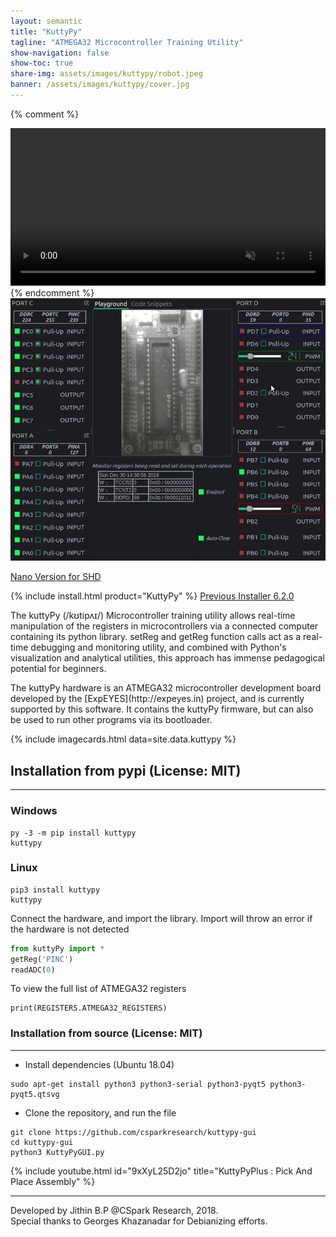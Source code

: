 ```yaml
---
layout: semantic
title: "KuttyPy"
tagline: "ATMEGA32 Microcontroller Training Utility"
show-navigation: false
show-toc: true
share-img: assets/images/kuttypy/robot.jpeg
banner: /assets/images/kuttypy/cover.jpg
---
```


{% comment %}
<div class="ui center aligned container" style="max-width: 700px !important;">
<video width="100%" autoplay loop muted playsinline>
  <source src="/assets/images/kuttypy/main.mp4" type="video/mp4" />
  <img src="/assets/images/kuttypy/main.gif" title="Your browser does not support the <video> tag">
</video>
</div>
{% endcomment %}
<img src="/assets/images/kuttypy/main.gif" class="ui centered image">

[Nano Version for SHD](/kuttypynano)

{% include install.html product="KuttyPy"  %}
[Previous Installer 6.2.0](https://drive.google.com/uc?export=download&id=1t2l3vnjaX5d9jSbqskG5IiGGyiyR8NrK)

<div class="ui blue segment raised" >
<p>The kuttyPy (/kʊtipʌɪ/) Microcontroller training utility allows real-time manipulation of the registers in microcontrollers via a connected computer containing its python library.  setReg and getReg function calls act as a real-time debugging and monitoring utility, and combined with Python's visualization and analytical utilities, this approach has immense pedagogical potential for beginners. </p>
<p markdown="1">The kuttyPy hardware is an ATMEGA32 microcontroller development board developed by the [ExpEYES](http://expeyes.in) project, and is currently supported by this software. It contains the kuttyPy firmware, but can also be used to run other programs via its bootloader.</p>
</div>

{% include imagecards.html data=site.data.kuttypy %}


## Installation from pypi (License: MIT)
---

### Windows
```shell
py -3 -m pip install kuttypy
kuttypy
```
### Linux
```shell
pip3 install kuttypy
kuttypy
```


Connect the hardware, and import the library. Import will throw an error if the hardware is not detected


```python
from kuttyPy import *
getReg('PINC')
readADC(0)
```

To view the full list of ATMEGA32 registers
```
print(REGISTERS.ATMEGA32_REGISTERS)
```


### Installation from source (License: MIT)
---

+ Install dependencies (Ubuntu 18.04)

```shell
sudo apt-get install python3 python3-serial python3-pyqt5 python3-pyqt5.qtsvg
```
+ Clone the repository, and run the file

```shell
git clone https://github.com/csparkresearch/kuttypy-gui
cd kuttypy-gui
python3 KuttyPyGUI.py
```


{% include youtube.html id="9xXyL25D2jo" title="KuttyPyPlus : Pick And Place Assembly" %}


---
Developed by Jithin B.P @CSpark Research, 2018.  
Special thanks to Georges Khazanadar for Debianizing efforts.

